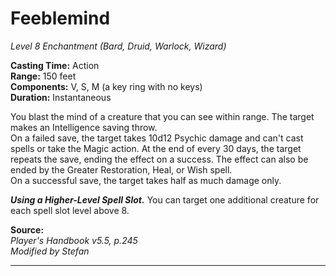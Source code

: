 # Feeblemind
*Level 8 Enchantment (Bard, Druid, Warlock, Wizard)*

**Casting Time:** Action  
**Range:** 150 feet  
**Components:** V, S, M (a key ring with no keys)  
**Duration:** Instantaneous

You blast the mind of a creature that you can see within range. The target makes an Intelligence saving throw.  
On a failed save, the target takes 10d12 Psychic damage and can't cast spells or take the Magic action. At the end of every 30 days, the target repeats the save, ending the effect on a success. The effect can also be ended by the Greater Restoration, Heal, or Wish spell.  
On a successful save, the target takes half as much damage only.

***Using a Higher-Level Spell Slot.*** You can target one additional creature for each spell slot level above 8.

**Source:**  
*Player's Handbook v5.5, p.245*  
*Modified by Stefan*  


---